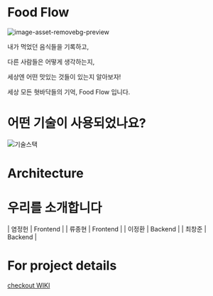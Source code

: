 # Food Flow

![image-asset-removebg-preview](https://user-images.githubusercontent.com/67395798/99628383-617e2b00-2a79-11eb-9f60-83bee23d3468.png)


내가 먹었던 음식들을 기록하고, <p>
다른 사람들은 어떻게 생각하는지, <p>
세상엔 어떤 맛있는 것들이 있는지 알아보자!

세상 모든 혓바닥들의 기억, 
Food Flow 입니다.


# 어떤 기술이 사용되었나요?
![기술스택](https://user-images.githubusercontent.com/68806834/100068728-3c275d80-2e7b-11eb-81b1-d8878ed0d79f.png)


# Architecture


# 우리를 소개합니다

| 염정헌 | Frontend |
| 류종현 | Frontend |
| 이정환 | Backend |
| 최창준 | Backend |


# For project details
[checkout WIKI](https://github.com/codestates/im23project14-client/wiki#logo)

